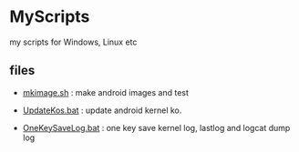 # MyScripts
my scripts for Windows, Linux etc

## files
* [mkimage.sh](/mkimage.sh) : make android images and test

* [UpdateKos.bat](/UpdateKos.bat) : update android kernel ko.

* [OneKeySaveLog.bat](/OneKeySaveLog.bat) : one key save kernel log, lastlog and logcat dump log
